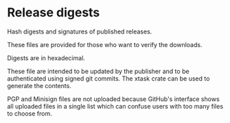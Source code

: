 # Release digests

Hash digests and signatures of published releases.

These files are provided for those who want to verify the downloads.

Digests are in hexadecimal.

These file are intended to be updated by the publisher and to be authenticated using signed git commits. The xtask crate can be used to generate the contents.

PGP and Minisign files are not uploaded because GitHub's interface shows all uploaded files in a single list which can confuse users with too many files to choose from.